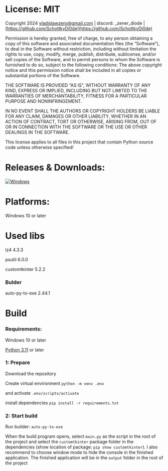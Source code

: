 # License: MIT
Copyright 2024 [vladislawzero@gmail.com](mailto:vladislawzero@gmail.com) | discord: _zener_diode | [https://github.com/SchottkyDi0de](https://github.com/SchottkyDi0de)

Permission is hereby granted, free of charge, to any person obtaining a copy of this software and associated documentation files (the “Software”), to deal in the Software without restriction, including without limitation the rights to use, copy, modify, merge, publish, distribute, sublicense, and/or sell copies of the Software, and to permit persons to whom the Software is furnished to do so, subject to the following conditions: The above copyright notice and this permission notice shall be included in all copies or substantial portions of the Software.

THE SOFTWARE IS PROVIDED “AS IS”, WITHOUT WARRANTY OF ANY KIND, EXPRESS OR IMPLIED, INCLUDING BUT NOT LIMITED TO THE WARRANTIES OF MERCHANTABILITY, FITNESS FOR A PARTICULAR PURPOSE AND NONINFRINGEMENT.

IN NO EVENT SHALL THE AUTHORS OR COPYRIGHT HOLDERS BE LIABLE FOR ANY CLAIM, DAMAGES OR OTHER LIABILITY, WHETHER IN AN ACTION OF CONTRACT, TORT OR OTHERWISE, ARISING FROM, OUT OF OR IN CONNECTION WITH THE SOFTWARE OR THE USE OR OTHER DEALINGS IN THE SOFTWARE.

This license applies to all files in this project that contain Python source code unless otherwise specified!

# Releases & Downloads:
[![Windows](https://custom-icon-badges.demolab.com/badge/Windows_10_/_11-0078D6?logo=windows11&logoColor=white)](https://github.com/SchottkyDi0de/DVPL-Extractor/releases/tag/stable)

# Platforms:

Windows 10 or later

# Used libs

lz4 4.3.3

psutil 6.0.0

customtkinter 5.2.2

### Bulder

auto-py-to-exe 2.44.1

# Build

### Requirements:
Windows 10 or later

[Python 3.11](https://www.python.org/downloads/release/python-3110/) or later

### 1: Prepare
Download the repository

Create virtual environment
`python -m venv .env`

and activate
`.env/scripts/activate`

install dependencies
`pip install -r requirements.txt`

### 2: Start build

Run builder:
`auto-py-to-exe`

When the build program opens, select `main.py` as the script in the root of the project and select the `customtkinter` package folder in the dependencies (show location of package: `pip show customtkinter`). I also recommend to choose window mode to hide the console in the finished application. The finished application will be in the `output` folder in the root of the project

